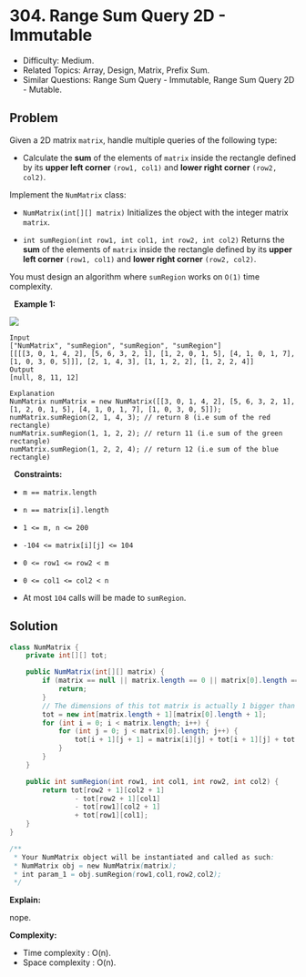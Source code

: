 # 304. Range Sum Query 2D - Immutable

- Difficulty: Medium.
- Related Topics: Array, Design, Matrix, Prefix Sum.
- Similar Questions: Range Sum Query - Immutable, Range Sum Query 2D - Mutable.

## Problem

Given a 2D matrix ```matrix```, handle multiple queries of the following type:


	
- Calculate the **sum** of the elements of ```matrix``` inside the rectangle defined by its **upper left corner** ```(row1, col1)``` and **lower right corner** ```(row2, col2)```.


Implement the ```NumMatrix``` class:


	
- ```NumMatrix(int[][] matrix)``` Initializes the object with the integer matrix ```matrix```.
	
- ```int sumRegion(int row1, int col1, int row2, int col2)``` Returns the **sum** of the elements of ```matrix``` inside the rectangle defined by its **upper left corner** ```(row1, col1)``` and **lower right corner** ```(row2, col2)```.


You must design an algorithm where ```sumRegion``` works on ```O(1)``` time complexity.

 
**Example 1:**

![](https://assets.leetcode.com/uploads/2021/03/14/sum-grid.jpg)

```
Input
["NumMatrix", "sumRegion", "sumRegion", "sumRegion"]
[[[[3, 0, 1, 4, 2], [5, 6, 3, 2, 1], [1, 2, 0, 1, 5], [4, 1, 0, 1, 7], [1, 0, 3, 0, 5]]], [2, 1, 4, 3], [1, 1, 2, 2], [1, 2, 2, 4]]
Output
[null, 8, 11, 12]

Explanation
NumMatrix numMatrix = new NumMatrix([[3, 0, 1, 4, 2], [5, 6, 3, 2, 1], [1, 2, 0, 1, 5], [4, 1, 0, 1, 7], [1, 0, 3, 0, 5]]);
numMatrix.sumRegion(2, 1, 4, 3); // return 8 (i.e sum of the red rectangle)
numMatrix.sumRegion(1, 1, 2, 2); // return 11 (i.e sum of the green rectangle)
numMatrix.sumRegion(1, 2, 2, 4); // return 12 (i.e sum of the blue rectangle)
```

 
**Constraints:**


	
- ```m == matrix.length```
	
- ```n == matrix[i].length```
	
- ```1 <= m, n <= 200```
	
- ```-104 <= matrix[i][j] <= 104```
	
- ```0 <= row1 <= row2 < m```
	
- ```0 <= col1 <= col2 < n```
	
- At most ```104``` calls will be made to ```sumRegion```.



## Solution

```java
class NumMatrix {
    private int[][] tot;

    public NumMatrix(int[][] matrix) {
        if (matrix == null || matrix.length == 0 || matrix[0].length == 0) {
            return;
        }
        // The dimensions of this tot matrix is actually 1 bigger than the given matrix, cool!
        tot = new int[matrix.length + 1][matrix[0].length + 1];
        for (int i = 0; i < matrix.length; i++) {
            for (int j = 0; j < matrix[0].length; j++) {
                tot[i + 1][j + 1] = matrix[i][j] + tot[i + 1][j] + tot[i][j + 1] - tot[i][j];
            }
        }
    }

    public int sumRegion(int row1, int col1, int row2, int col2) {
        return tot[row2 + 1][col2 + 1]
                - tot[row2 + 1][col1]
                - tot[row1][col2 + 1]
                + tot[row1][col1];
    }
}

/**
 * Your NumMatrix object will be instantiated and called as such:
 * NumMatrix obj = new NumMatrix(matrix);
 * int param_1 = obj.sumRegion(row1,col1,row2,col2);
 */
```

**Explain:**

nope.

**Complexity:**

* Time complexity : O(n).
* Space complexity : O(n).
